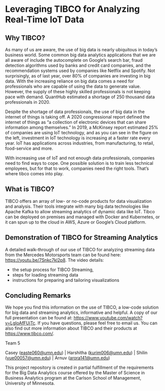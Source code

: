 # Leveraging TIBCO for Analyzing Real-Time IoT Data

## Why TIBCO?

As many of us are aware, the use of big data is nearly ubiquitous in today’s business world. Some common big data analytics applications that we are all aware of include the autocomplete on Google’s search bar, fraud detection algorithms used by banks and credit card companies, and the recommendation systems used by companies like Netflix and Spotify. Not surprisingly, as of last year, over 80% of companies are investing in big data. With the increasing reliance on big data comes a need for professionals who are capable of using the data to generate value. However, the supply of these highly skilled professionals is not keeping pace with demand. QuantHub estimated a shortage of 250 thousand data professionals in 2020.

Despite the shortage of data professionals, the use of big data in the internet of things is taking off. A 2020 congressional report defined the internet of things as “a collection of electronic devices that can share information among themselves.” In 2019, a McKinsey report estimated 25% of companies are using IoT technology, and as you can see in the figure on the left, investment in IoT technology is increasing at a faster rate every year. IoT has applications across industries, from manufacturing, to retail, food-service and more.

With increasing use of IoT and not enough data professionals, companies need to find ways to cope. One possible solution is to train less technical employees, but for that to work, companies need the right tools. That’s where tibco comes into play.

## What is TIBCO?

TIBCO offers an array of low- or no-code products for data visualization and analysis. Their tools integrate with many big data technologies like Apache Kafka to allow streaming analytics of dynamic data like IoT. Tibco can be deployed on premises and managed with Docker and Kubernetes, or it can spun up to the cloud in AWS, Azure or Google’s Cloud platform.

## Demonstration of TIBCO for Streaming Analytics

A detailed walk-through of our use of TIBCO for analyzing streaming data from the Mercedes Motorsports team can be found here: https://youtu.be/7Snkc7kl2p8. The video details: 

- the setup process for TIBCO Streaming, 
- steps for loading streaming data
- instructions for preparing and tailoring visualizations

## Concluding Remarks

We hope you find this information on the use of TIBCO, a low-code solution for big data and streaming analytics, informative and helpful. A copy of our full presentation can be found at: https://www.youtube.com/watch?v=LgIoAfFUjTc. If you have questions, please feel free to email us. You can also find out more information about TIBCO and their products at https://www.tibco.com/.


Team 5  

Casey (easte060@umn.edu) | Harshitha (kurim006@umn.edu) | Shilin (yue00057@umn.edu) | Arnuv (arora141@umn.edu)


This project repository is created in partial fulfillment of the requirements for the Big Data Analytics course offered by the Master of Science in Business Analytics program at the Carlson School of Management, University of Minnesota.
